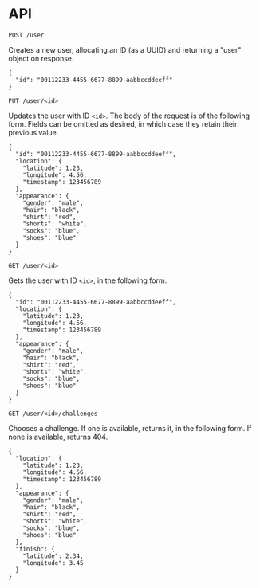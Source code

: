 # API

`POST /user`

Creates a new user, allocating an ID (as a UUID) and returning a "user" object on response.

```
{
  "id": "00112233-4455-6677-8899-aabbccddeeff"
}
```

`PUT /user/<id>`

Updates the user with ID `<id>`.  The body of the request is of the following form.  Fields can be omitted as desired, in which case they retain their previous value.

```
{
  "id": "00112233-4455-6677-8899-aabbccddeeff",
  "location": {
    "latitude": 1.23,
    "longitude": 4.56,
    "timestamp": 123456789
  },
  "appearance": {
    "gender": "male",
    "hair": "black",
    "shirt": "red",
    "shorts": "white",
    "socks": "blue",
    "shoes": "blue"
  }
}  
```

`GET /user/<id>`

Gets the user with ID `<id>`, in the following form.

```
{
  "id": "00112233-4455-6677-8899-aabbccddeeff",
  "location": {
    "latitude": 1.23,
    "longitude": 4.56,
    "timestamp": 123456789
  },
  "appearance": {
    "gender": "male",
    "hair": "black",
    "shirt": "red",
    "shorts": "white",
    "socks": "blue",
    "shoes": "blue"
  }
}  
```

`GET /user/<id>/challenges`

Chooses a challenge.  If one is available, returns it, in the following form.  If none is available, returns 404.

```
{
  "location": {
    "latitude": 1.23,
    "longitude": 4.56,
    "timestamp": 123456789
  },
  "appearance": {
    "gender": "male",
    "hair": "black",
    "shirt": "red",
    "shorts": "white",
    "socks": "blue",
    "shoes": "blue"
  },
  "finish": {
    "latitude": 2.34,
    "longitude": 3.45
  }
}
```

